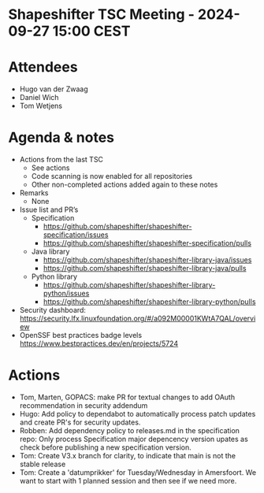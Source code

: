 # Shapeshifter TSC Meeting - 2024-09-27 15:00 CEST

# Attendees
- Hugo van der Zwaag
- Daniel Wich
- Tom Wetjens

# Agenda & notes
- Actions from the last TSC
  - See actions
  - Code scanning is now enabled for all repositories
  - Other non-completed actions added again to these notes
- Remarks
  - None
- Issue list and PR’s
  - Specification
      - https://github.com/shapeshifter/shapeshifter-specification/issues
      - https://github.com/shapeshifter/shapeshifter-specification/pulls
  - Java library
      - https://github.com/shapeshifter/shapeshifter-library-java/issues
      - https://github.com/shapeshifter/shapeshifter-library-java/pulls
  - Python library
      - https://github.com/shapeshifter/shapeshifter-library-python/issues
      - https://github.com/shapeshifter/shapeshifter-library-python/pulls
- Security dashboard: https://security.lfx.linuxfoundation.org/#/a092M00001KWtA7QAL/overview
- OpenSSF best practices badge levels https://www.bestpractices.dev/en/projects/5724

# Actions
- Tom, Marten, GOPACS: make PR for textual changes to add OAuth recommendation in security addendum
- Hugo: Add policy to dependabot to automatically process patch updates and create PR's for security updates.
- Robben: Add dependency policy to releases.md in the specification repo: Only process Specification major depencency version upates as check before publishing a new specification version.
- Tom: Create V3.x branch for clarity, to indicate that main is not the stable release
- Tom: Create a 'datumprikker' for Tuesday/Wednesday in Amersfoort. We want to start with 1 planned session and then see if we need more.
